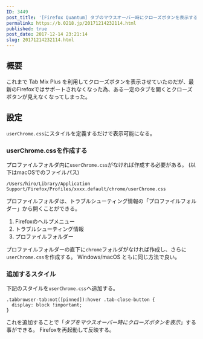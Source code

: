 ```yaml
---
ID: 3449
post_title: '[Firefox Quantum] タブのマウスオーバー時にクローズボタンを表示する方法'
permalink: https://b.0218.jp/20171214232114.html
published: true
post_date: 2017-12-14 23:21:14
slug: 20171214232114.html
---
```

<h2>概要</h2>

これまで Tab Mix Plus を利用してクローズボタンを表示させていたのだが、最新のFirefoxではサポートされなくなった為、ある一定のタブを開くとクローズボタンが見えなくなってしまった。

<h2>設定</h2>

<code>userChrome.css</code>にスタイルを定義するだけで表示可能になる。

<h3>userChrome.cssを作成する</h3>

プロファイルフォルダ内に<code>userChrome.css</code>がなければ作成する必要がある。
(以下はmacOSでのファイルパス)

<pre><code>/Users/hiro/Library/Application Support/Firefox/Profiles/xxxx.default/chrome/userChrome.css
</code></pre>

プロファイルフォルダは、トラブルシューティング情報の「プロファイルフォルダー」から開くことができる。

<ol>
<li>Firefoxのヘルプメニュー</li>
<li>トラブルシューティング情報</li>
<li>プロファイルフォルダー</li>
</ol>

プロファイルフォルダーの直下に<code>chrome</code>フォルダがなければ作成し、さらに<code>userChrome.css</code>を作成する。
Windows/macOS ともに同じ方法で良い。

<h3>追加するスタイル</h3>

下記のスタイルを<code>userChrome.css</code>へ追加する。

<pre><code class="language-css">.tabbrowser-tab:not([pinned]):hover .tab-close-button {
  display: block !important;
}
</code></pre>

これを追加することで「<em>タブをマウスオーバー時にクローズボタンを表示</em>」する事ができる。
Firefoxを再起動して反映する。